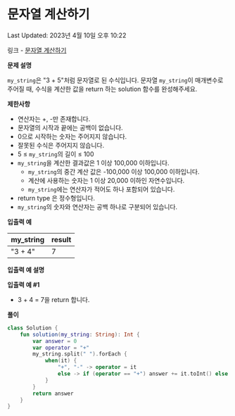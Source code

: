 # 문자열 계산하기

Last Updated: 2023년 4월 10일 오후 10:22

링크 - [문자열 계산하기](https://school.programmers.co.kr/learn/courses/30/lessons/120902)

**문제 설명**

`my_string`은 "3 + 5"처럼 문자열로 된 수식입니다. 문자열 `my_string`이 매개변수로 주어질 때, 수식을 계산한 값을 return 하는 solution 함수를 완성해주세요.

**제한사항**

- 연산자는 +, -만 존재합니다.
- 문자열의 시작과 끝에는 공백이 없습니다.
- 0으로 시작하는 숫자는 주어지지 않습니다.
- 잘못된 수식은 주어지지 않습니다.
- 5 ≤ `my_string`의 길이 ≤ 100
- `my_string`을 계산한 결과값은 1 이상 100,000 이하입니다.
    - `my_string`의 중간 계산 값은 -100,000 이상 100,000 이하입니다.
    - 계산에 사용하는 숫자는 1 이상 20,000 이하인 자연수입니다.
    - `my_string`에는 연산자가 적어도 하나 포함되어 있습니다.
- return type 은 정수형입니다.
- `my_string`의 숫자와 연산자는 공백 하나로 구분되어 있습니다.

**입출력 예**

| my_string | result |
| --- | --- |
| "3 + 4" | 7 |

**입출력 예 설명**

**입출력 예 #1**

- 3 + 4 = 7을 return 합니다.

**풀이**

```kotlin
class Solution {
    fun solution(my_string: String): Int {
        var answer = 0
        var operator = "+"
        my_string.split(" ").forEach {
            when(it) {
                "+", "-" -> operator = it
                else -> if (operator == "+") answer += it.toInt() else answer -= it.toInt()
            }
        }
        return answer
    }
}
```